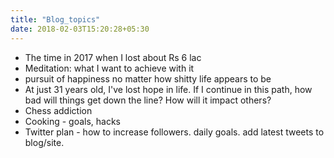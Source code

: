 ```yaml
---
title: "Blog_topics"
date: 2018-02-03T15:20:28+05:30
---
```


* The time in 2017 when I lost about Rs 6 lac
* Meditation: what I want to achieve with it
* pursuit of happiness no matter how shitty life appears to be
* At just 31 years old, I've lost hope in life. If I continue in this path, how bad will things get down the line? How will it impact others?
* Chess addiction
* Cooking - goals, hacks
* Twitter plan - how to increase followers. daily goals. add latest tweets to blog/site.

